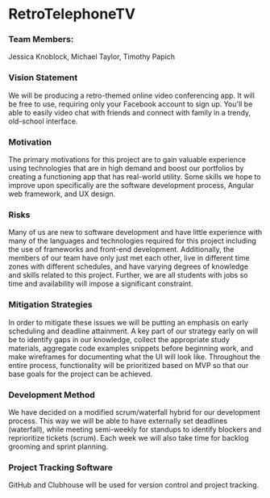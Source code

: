 # RetroTelephoneTV

### Team Members:
Jessica Knoblock, Michael Taylor, Timothy Papich

### Vision Statement
We will be producing a retro-themed online video conferencing app. It will be free to use, requiring only your Facebook account to sign up. You'll be able to easily video chat with friends and connect with family in a trendy, old-school interface.

### Motivation
The primary motivations for this project are to gain valuable experience using technologies that are in high demand and boost our portfolios by creating a functioning app that has real-world utility. Some skills we hope to improve upon specifically are the software development process, Angular web framework, and UX design.

### Risks
Many of us are new to software development and have little experience with many of the languages and technologies required for this project including the use of frameworks and front-end development. Additionally, the members of our team have only just met each other, live in different time zones with different schedules, and have varying degrees of knowledge and skills related to this project. Further, we are all students with jobs so time and availability will impose a significant constraint.

### Mitigation Strategies
In order to mitigate these issues we will be putting an emphasis on early scheduling and deadline attainment. A key part of our strategy early on will be to identify gaps in our knowledge, collect the appropriate study materials, aggregate code examples snippets before beginning work, and make wireframes for documenting what the UI will look like. Throughout the entire process, functionality will be prioritized based on MVP so that our base goals for the project can be achieved.

### Development Method
We have decided on a modified scrum/waterfall hybrid for our development process. This way we will be able to have externally set deadlines (waterfall), while meeting semi-weekly for standups to identify blockers and reprioritize tickets (scrum). Each week we will also take time for backlog grooming and sprint planning.

### Project Tracking Software
GitHub and Clubhouse will be used for version control and project tracking.

